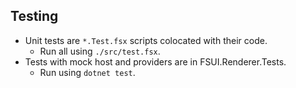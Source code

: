 ## Testing
- Unit tests are `*.Test.fsx` scripts colocated with their code.
    - Run all using `./src/test.fsx`.
- Tests with mock host and providers are in FSUI.Renderer.Tests.
    - Run using `dotnet test`.
